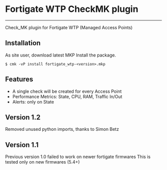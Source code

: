 # Fortigate WTP CheckMK plugin #
----------------------------

Check_MK plugin for Fortigate WTP (Managed Access Points)


## Installation ##

As site user, download latest MKP
Install the package.

    $ cmk -vP install fortigate_wtp-<version>.mkp


## Features ##

- A single check will be created for every Access Point
- Performance Metrics: State, CPU, RAM, Traffic In/Out
- Alerts: only on State

## Version 1.2 ##
Removed unused python imports, thanks to Simon Betz

## Version 1.1 ##
Previous version 1.0 failed to work on newer fortigate firmwares
This is tested only on new firmwares (5.4+) 
